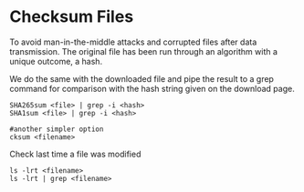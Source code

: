 # Checksum Files
To avoid man-in-the-middle attacks and corrupted files after data transmission. The original file has been run through an algorithm with a unique outcome, a hash. 

We do the same with the downloaded file and pipe the result to a grep command for comparison with the hash string given on the download page.
```
SHA265sum <file> | grep -i <hash>
SHA1sum <file> | grep -i <hash>

#another simpler option
cksum <filename>
```

Check last time a file was modified
```
ls -lrt <filename>
ls -lrt | grep <filename>
```